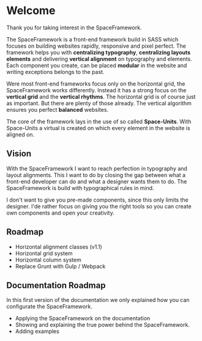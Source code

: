 # Welcome
Thank you for taking interest in the SpaceFramework. 

The SpaceFramework is a front-end framework build in SASS which focuses on building websites rapidly, responsive and pixel perfect. The framework helps you with **centralizing typography**, **centralizing layouts elements** and delivering **vertical alignment** on typography and elements. Each component you create, can be placed **modular** in the website and writing exceptions belongs to the past. 

Were most front-end frameworks focus only on the horizontal grid, the SpaceFramework works differently. Instead it has a strong focus on the **vertical grid** and the **vertical rhythms**. The horizontal grid is of course just as important. But there are plenty of those already. The vertical algorithm ensures you perfect **balanced** websites.

The core of the framework lays in the use of so called **Space-Units**. With Space-Units a virtual is created on which every element in the website is aligned on. 

## Vision
With the SpaceFramework I want to reach perfection in typography and layout alignments. This I want to do by closing the gap between what a front-end developer can do and what a designer wants them to do. The SpaceFramework is build with typographical rules in mind. 

I don't want to give you pre-made components, since this only limits the designer. I'de rather focus on giving you the right tools so you can create own components and open your creativity. 

## Roadmap
* Horizontal alignment classes (v1.1)
* Horizontal grid system
* Horizontal column system
* Replace Grunt with Gulp / Webpack

## Documentation Roadmap
In this first version of the documentation we only explained how you can configurate the SpaceFramework.

* Applying the SpaceFramework on the documentation
* Showing and explaining the true power behind the SpaceFramework. 
* Adding examples  

